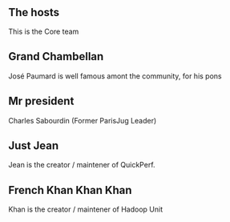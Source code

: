 # &nbsp;

## The hosts

 This is the Core team

## Grand Chambellan

José Paumard is well famous amont the community, for his pons

## Mr president

Charles Sabourdin (Former ParisJug Leader) 

## Just Jean

Jean is the creator / maintener of QuickPerf.

## French Khan Khan Khan

Khan is the creator / maintener of Hadoop Unit

